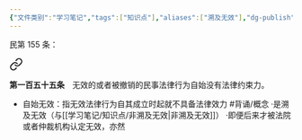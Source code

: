 ```yaml
---
{"文件类别":"学习笔记","tags":["知识点"],"aliases":["溯及无效"],"dg-publish":true,"permalink":"/学习笔记/知识点/法律行为自始无效/","dgPassFrontmatter":true}
---
```


民第 155 条：
<div class="transclusion internal-embed is-loaded"><a class="markdown-embed-link" href="////#t0155" aria-label="Open link"><svg xmlns="http://www.w3.org/2000/svg" width="24" height="24" viewBox="0 0 24 24" fill="none" stroke="currentColor" stroke-width="2" stroke-linecap="round" stroke-linejoin="round" class="svg-icon lucide-link"><path d="M10 13a5 5 0 0 0 7.54.54l3-3a5 5 0 0 0-7.07-7.07l-1.72 1.71"></path><path d="M14 11a5 5 0 0 0-7.54-.54l-3 3a5 5 0 0 0 7.07 7.07l1.71-1.71"></path></svg></a><div class="markdown-embed">



**第一百五十五条**　无效的或者被撤销的民事法律行为自始没有法律约束力。 

</div></div>

- 自始无效：指无效法律行为自其成立时起就不具备法律效力 #背诵/概念 
·是溯及无效（与[[学习笔记/知识点/非溯及无效\|非溯及无效]]）
·即便后来才被法院或者仲裁机构认定无效，亦然
